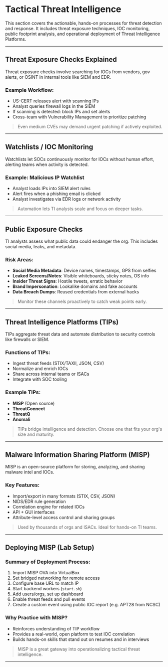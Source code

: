 # Tactical Threat Intelligence

This section covers the actionable, hands-on processes for threat detection and response. It includes threat exposure techniques, IOC monitoring, public footprint analysis, and operational deployment of Threat Intelligence Platforms.

---

## Threat Exposure Checks Explained

Threat exposure checks involve searching for IOCs from vendors, gov alerts, or OSINT in internal tools like SIEM and EDR.

### Example Workflow:
- US-CERT releases alert with scanning IPs
- Analyst queries firewall logs in the SIEM
- If scanning is detected: block IPs and set alerts
- Cross-team with Vulnerability Management to prioritize patching

> Even medium CVEs may demand urgent patching if actively exploited.

---

## Watchlists / IOC Monitoring

Watchlists let SOCs continuously monitor for IOCs without human effort, alerting teams when activity is detected.

### Example: Malicious IP Watchlist
- Analyst loads IPs into SIEM alert rules
- Alert fires when a phishing email is clicked
- Analyst investigates via EDR logs or network activity

> Automation lets TI analysts scale and focus on deeper tasks.

---

## Public Exposure Checks

TI analysts assess what public data could endanger the org. This includes social media, leaks, and metadata.

### Risk Areas:
- **Social Media Metadata**: Device names, timestamps, GPS from selfies
- **Leaked Screens/Notes**: Visible whiteboards, sticky notes, OS info
- **Insider Threat Signs**: Hostile tweets, erratic behavior
- **Brand Impersonation**: Lookalike domains and fake accounts
- **Data Breach Dumps**: Reused credentials from external hacks

> Monitor these channels proactively to catch weak points early.

---

## Threat Intelligence Platforms (TIPs)

TIPs aggregate threat data and automate distribution to security controls like firewalls or SIEM.

### Functions of TIPs:
- Ingest threat feeds (STIX/TAXII, JSON, CSV)
- Normalize and enrich IOCs
- Share across internal teams or ISACs
- Integrate with SOC tooling

### Example TIPs:
- **MISP** (Open source)
- **ThreatConnect**
- **ThreatQ**
- **Anomali**

> TIPs bridge intelligence and detection. Choose one that fits your org's size and maturity.

---

## Malware Information Sharing Platform (MISP)

MISP is an open-source platform for storing, analyzing, and sharing malware intel and IOCs.

### Key Features:
- Import/export in many formats (STIX, CSV, JSON)
- NIDS/EDR rule generation
- Correlation engine for related IOCs
- API + GUI interfaces
- Attribute-level access control and sharing groups

> Used by thousands of orgs and ISACs. Ideal for hands-on TI teams.

---

## Deploying MISP (Lab Setup)

### Summary of Deployment Process:
1. Import MISP OVA into VirtualBox
2. Set bridged networking for remote access
3. Configure base URL to match IP
4. Start backend workers (`start.sh`)
5. Add users/orgs, set up dashboard
6. Enable threat feeds and pull events
7. Create a custom event using public IOC report (e.g. APT28 from NCSC)

### Why Practice with MISP?
- Reinforces understanding of TIP workflow
- Provides a real-world, open platform to test IOC correlation
- Builds hands-on skills that stand out on resumes and in interviews

> MISP is a great gateway into operationalizing tactical threat intelligence.

---

